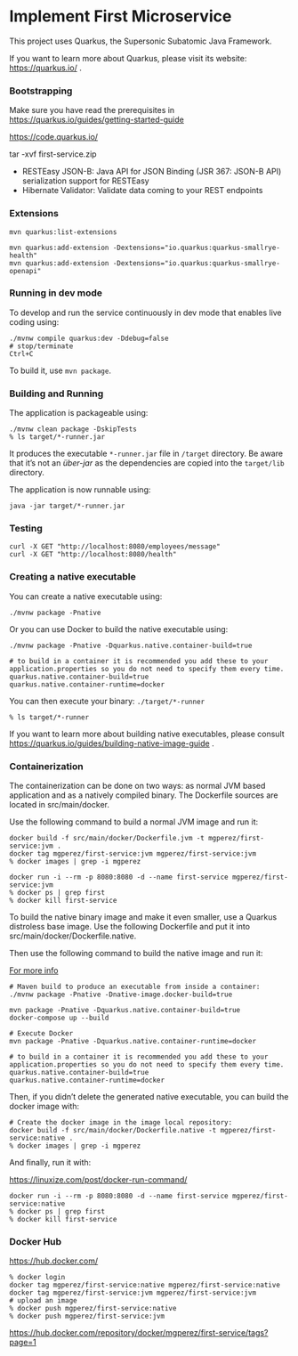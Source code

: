 # Implement First Microservice

This project uses Quarkus, the Supersonic Subatomic Java Framework.

If you want to learn more about Quarkus, please visit its website: https://quarkus.io/ .

### Bootstrapping

Make sure you have read the prerequisites in https://quarkus.io/guides/getting-started-guide

https://code.quarkus.io/

tar -xvf first-service.zip

- RESTEasy JSON-B:  Java API for JSON Binding (JSR 367: JSON-B API) serialization support for RESTEasy
- Hibernate Validator: Validate data coming to your REST endpoints

### Extensions

```
mvn quarkus:list-extensions

mvn quarkus:add-extension -Dextensions="io.quarkus:quarkus-smallrye-health"
mvn quarkus:add-extension -Dextensions="io.quarkus:quarkus-smallrye-openapi"
```

### Running in dev mode

To develop and run the service continuously in dev mode that enables live coding using:
```
./mvnw compile quarkus:dev -Ddebug=false
# stop/terminate
Ctrl+C
```

To build it, use `mvn package`.

### Building and Running

The application is packageable using:

```
./mvnw clean package -DskipTests
% ls target/*-runner.jar
```

It produces the executable `*-runner.jar` file in `/target` directory.
Be aware that it’s not an _über-jar_ as the dependencies are copied into the `target/lib` directory.

The application is now runnable using:

```
java -jar target/*-runner.jar
```

### Testing

```
curl -X GET "http://localhost:8080/employees/message"
curl -X GET "http://localhost:8080/health"
```

### Creating a native executable

You can create a native executable using: 

```
./mvnw package -Pnative
```

Or you can use Docker to build the native executable using:

```
./mvnw package -Pnative -Dquarkus.native.container-build=true

# to build in a container it is recommended you add these to your application.properties so you do not need to specify them every time.
quarkus.native.container-build=true
quarkus.native.container-runtime=docker
```

You can then execute your binary: `./target/*-runner`

```
% ls target/*-runner
```

If you want to learn more about building native executables, please consult https://quarkus.io/guides/building-native-image-guide .

### Containerization

The containerization can be done on two ways: as normal JVM based application and as a natively compiled binary. The Dockerfile sources are located in src/main/docker.

Use the following command to build a normal JVM image and run it:

```
docker build -f src/main/docker/Dockerfile.jvm -t mgperez/first-service:jvm .
docker tag mgperez/first-service:jvm mgperez/first-service:jvm
% docker images | grep -i mgperez

docker run -i --rm -p 8080:8080 -d --name first-service mgperez/first-service:jvm
% docker ps | grep first
% docker kill first-service
```

To build the native binary image and make it even smaller, use a Quarkus distroless base image. Use the following Dockerfile and put it into src/main/docker/Dockerfile.native.

Then use the following command to build the native image and run it:

[For more info](https://quarkus.io/guides/building-native-image#creating-a-container)

```
# Maven build to produce an executable from inside a container:
./mvnw package -Pnative -Dnative-image.docker-build=true

mvn package -Pnative -Dquarkus.native.container-build=true
docker-compose up --build

# Execute Docker
mvn package -Pnative -Dquarkus.native.container-runtime=docker

# to build in a container it is recommended you add these to your application.properties so you do not need to specify them every time.
quarkus.native.container-build=true
quarkus.native.container-runtime=docker
```

Then, if you didn’t delete the generated native executable, you can build the docker image with:

```
# Create the docker image in the image local repository:
docker build -f src/main/docker/Dockerfile.native -t mgperez/first-service:native .
% docker images | grep -i mgperez
```

And finally, run it with:

https://linuxize.com/post/docker-run-command/

```
docker run -i --rm -p 8080:8080 -d --name first-service mgperez/first-service:native
% docker ps | grep first
% docker kill first-service
```

### Docker Hub

https://hub.docker.com/

```
% docker login
docker tag mgperez/first-service:native mgperez/first-service:native
docker tag mgperez/first-service:jvm mgperez/first-service:jvm
# upload an image
% docker push mgperez/first-service:native
% docker push mgperez/first-service:jvm
```

https://hub.docker.com/repository/docker/mgperez/first-service/tags?page=1